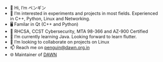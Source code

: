 - 👋 Hi, I’m ペンギン
- 👀 I’m interested in experiments and projects in most fields. Experienced in C++, Python, Linux and Networking.
- 🖥️ Familar in Qt (C++ and Python) 
- 🚀 RHCSA, CCST Cybersecurity, MTA 98-366 and AZ-900 Certified
- 🌱 I’m currently learning Java. Looking forward to learn flutter. 
- 💞️ I’m looking to collaborate on projects on Linux 
- 📫 Reach me on penguin@dawn.org.in
- 🌐 Maintainer of [DAWN](dawn.org.in)

<!---
flamboyantpenguin/flamboyantpenguin is a ✨ special ✨ repository because its `README.md` (this file) appears on your GitHub profile.
You can click the Preview link to take a look at your changes.
--->
